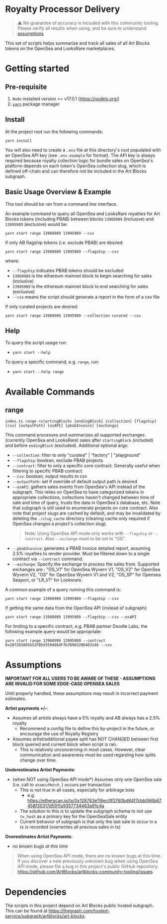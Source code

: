 # Royalty Processor Delivery

> :warning: No guarantee of accuracy is included with this community tooling. Please verify all results when using, and be sure to understand [assumptions](#assumptions)

This set of scripts helps summarize and track all sales of all Art Blocks tokens on the OpenSea and LooksRare marketplaces.

# Getting started

## Pre-requisite

1. `Node` installed version >= v17.0.1 (https://nodejs.org/)
2. [`yarn`](https://classic.yarnpkg.com/en/docs/install) package manager

## Install

At the project root run the following commands:

```
yarn install
```

You will also need to create a `.env` file at this directory's root populated with an OpenSea API key (see `.env.example` for format). The API key is always required because royalty collection logic for bundle sales on OpenSea's platform depends on each token's OpenSea collection slug, which is defined off-chain and can therefore not be included in the Art Blocks subgraph.

## Basic Usage Overview & Example

This tool should be ran from a command line interface.

An example command to query all OpenSea and LooksRare royalties for Art Blocks tokens (including PBAB) between blocks `13960989` (inclusive) and `13995989` (exclusive) would be:

```
yarn start range 13960989 13995989 --csv
```

If only AB flagship tokens (i.e. exclude PBAB) are desired:

```
yarn start range 13960989 13995989 --flagship --csv
```

where:

- `--flagship` indicates PBAB tokens should be excluded
- `13960989` is the ethereum mainnet block to begin searching for sales (inclusive)
- `13995989` is the ethereum mainnet block to end searching for sales (exclusive)
- `--csv` means the script should generate a report in the form of a csv file

If only curated projects are desired:

```
yarn start range 13960989 13995989 --collection curated --csv
```

## Help

To query the script usage run:

- `yarn start --help`

To query a specific command, e.g. `range`, run:

- `yarn start --help range`

# Available Commands

## range

`index.ts range <startingBlock> [endingBlock] [collection] [flagship] [csv] [outputPath] [osAPI] [pbabInvoice] [exchange]`

This command processes and summarizes all supported exchanges (currently OpenSea and LooksRare) sales after `startingBlock` (included) and before `endingBlock` (excluded). Additional optional args:

- `--collection`: filter to only "curated" | "factory" | "playground"
- `--flagship`: boolean, exclude PBAB projects
- `--contract`: filter to only a specific core contract. Generally useful when filtering to specific PBAB contract.
- `--csv`: boolean, output results to csv
- `--outputPath`: set if override of default output path is desired
- `--osAPI`: gathers sales events from OpenSea's API instead of the subgraph. This relies on OpenSea to have categorized tokens in appropriate collections, collections haven't changed between time of sale and time of query, trusts the data in OpenSea's database, etc. Note that subgraph is still used to enumerate projects on core contract. Also note that project slugs are cached by default, and may be invalidated by deleting the `./slug_cache` directory (clearing cache only required if OpenSea changes a project's collection slug).
  > Note: Using OpenSea API mode only works with `--flagship` or `--contract`. Also `--exchange` must to be set to "OS".
- `--pbabInvoice`: generates a PBAB invoice detailed report, assuming 2.5% royalties to render provider. Must be filtered down to a single contract via `--contract` command.
- `--exchange`: Specify the exchange to process the sales from. Supported exchanges are : "OS_V1" for OpenSea Wyvern V1, "OS_V2" for OpenSea Wyvern V2, "OS" for OpenSea Wyvern V1 and V2, "OS_SP" for Opensea Seaport, or "LR_V1" for Looksrare.

A common example of a query running this command is:

```
yarn start range 13960989 13995989 --flagship --csv
```

If getting the same data from the OpenSea API (instead of subgraph):

```
yarn start range 13960989 13995989 --flagship --csv --osAPI
```

For limiting to a specific contract, e.g. PBAB partner Doodle Labs, the following example query would be appropriate:

```
yarn start range 13960989 13995989 --contract 0x28f2D3805652FB5d359486dFfb7D08320D403240 --csv
```

# Assumptions

**IMPORTANT FOR ALL USERS TO BE AWARE OF THESE - ASSUMPTIONS ARE INVALID FOR SOME EDGE-CASE OPENSEA SALES**

Until properly handled, these assumptions may result in incorrect payment estimates.

**Artist payments +/-**:

- Assumes all artists always have a 5% royalty and AB always has a 2.5% royalty
  - Recommend a config file to define this by-project in the future, or encourage the use of Royalty Registry
- Assumes artist/additional payee split has NOT CHANGED between first block queried and current block when script is ran.
  - This is relatively unconcerning in most cases. However, clear communication and awareness must be used regarding how splits change over time.

**Underestimates Artist Payments**:

- (when NOT using OpenSea API mode\*) Assumes only one OpenSea sale (i.e. call to `atomicMatch_`) occurs per transaction
  - This is not true in all cases, especially for arbitrage bots
    - e.g. https://etherscan.io/tx/0x128763e116ec0f0760bd64f7cbb066b67458f35317d5911a9357734463a91c4a
  - The solution to this is to update the subgraph schema to not use `tx_hash` as a primary key for the OpenSeaSale entity
  - Current behavior of subgraph is that only the last sale to occur in a tx is recorded (overwrites all previous sales in tx)

**Overestimates Artist Payments**:

- _no known bugs at this time_

> When using OpenSea API mode, there are no known bugs at this time. If you discover a new previously unknown bug when using OpenSea API mode, please file a bug in this project's public GitHub repository: https://github.com/ArtBlocks/artblocks-community-tooling/issues

# Dependencies

The scripts in this project depend on Art Blocks public hosted subgraph. This can be found at https://thegraph.com/hosted-service/subgraph/artblocks/art-blocks.
